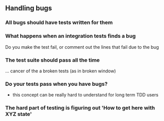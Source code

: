 ## Handling bugs

### All bugs should have tests written for them

### What happens when an integration tests finds a bug

Do you make the test fail, or comment out the lines that fail due to the bug

### The test suite should pass all the time

... cancer of the a broken tests (as in broken window)

### Do your tests pass when you have bugs?

- this concept can be really hard to understand for long term TDD users

### The hard part of testing is figuring out 'How to get here with XYZ state'
